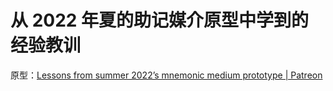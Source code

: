 # 从 2022 年夏的助记媒介原型中学到的经验教训

原型：[Lessons from summer 2022’s mnemonic medium prototype | Patreon](https://www.patreon.com/posts/lessons-from-73309142)